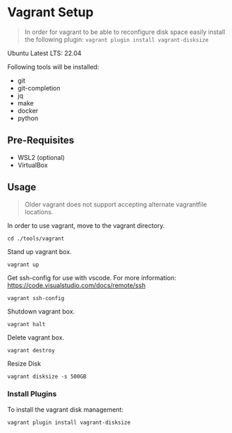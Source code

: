 # Vagrant Setup

> In order for vagrant to be able to reconfigure disk space easily install the following plugin: `vagrant plugin install vagrant-disksize`

Ubuntu Latest LTS: 22.04

Following tools will be installed:
- git
- git-completion
- jq
- make
- docker
- python

## Pre-Requisites

- WSL2 (optional)
- VirtualBox

## Usage

> Older vagrant does not support accepting alternate vagrantfile locations.

In order to use vagrant, move to the vagrant directory.

`cd ./tools/vagrant`

Stand up vagrant box.

`vagrant up`

Get ssh-config for use with vscode. For more information: https://code.visualstudio.com/docs/remote/ssh

`vagrant ssh-config`

Shutdown vagrant box.

`vagrant halt`

Delete vagrant box.

`vagrant destroy`

Resize Disk

`vagrant disksize -s 500GB`

### Install Plugins

To install the vagrant disk management:

`vagrant plugin install vagrant-disksize`
